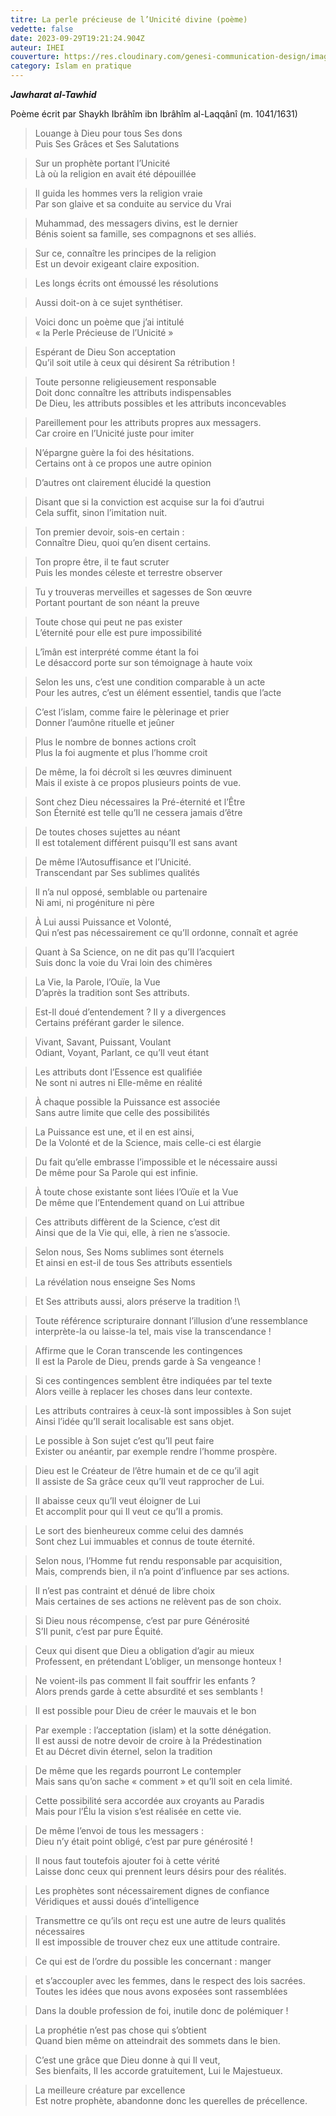 ```yaml
---
titre: La perle précieuse de l’Unicité divine (poème)
vedette: false
date: 2023-09-29T19:21:24.904Z
auteur: IHEI
couverture: https://res.cloudinary.com/genesi-communication-design/image/upload/v1709585075/oyster-1327311_1280_klgqem.jpg
category: Islam en pratique
---
```

***Jawharat al-Tawhid***

Poème écrit par Shaykh Ibrâhîm ibn Ibrâhîm al-Laqqânî (m. 1041/1631)

> Louange à Dieu pour tous Ses dons\
> Puis Ses Grâces et Ses Salutations


> Sur un prophète portant l’Unicité\
> Là où la religion en avait été dépouillée


> Il guida les hommes vers la religion vraie\
> Par son glaive et sa conduite au service du Vrai


> Muhammad, des messagers divins, est le dernier\
> Bénis soient sa famille, ses compagnons et ses alliés.


> Sur ce, connaître les principes de la religion\
> Est un devoir exigeant claire exposition.


> Les longs écrits ont émoussé les résolutions


> Aussi doit-on à ce sujet synthétiser.


> Voici donc un poème que j’ai intitulé\
> «&nbsp;la Perle Précieuse de l’Unicité&nbsp;»


> Espérant de Dieu Son acceptation\
> Qu’il soit utile à ceux qui désirent Sa rétribution&nbsp;!


> Toute personne religieusement responsable\
> Doit donc connaître les attributs indispensables\
> De Dieu, les attributs possibles et les attributs inconcevables


> Pareillement pour les attributs propres aux messagers.\
> Car croire en l’Unicité juste pour imiter


> N’épargne guère la foi des hésitations.\
> Certains ont à ce propos une autre opinion


> D’autres ont clairement élucidé la question


> Disant que si la conviction est acquise sur la foi d’autrui\
> Cela suffit, sinon l’imitation nuit.


> Ton premier devoir, sois-en certain&nbsp;:\
> Connaître Dieu, quoi qu’en disent certains.


> Ton propre être, il te faut scruter\
> Puis les mondes céleste et terrestre observer


> Tu y trouveras merveilles et sagesses de Son œuvre\
> Portant pourtant de son néant la preuve


> Toute chose qui peut ne pas exister\
> L’éternité pour elle est pure impossibilité


> L’îmân est interprété comme étant la foi\
> Le désaccord porte sur son témoignage à haute voix


> Selon les uns, c’est une condition comparable à un acte\
> Pour les autres, c’est un élément essentiel, tandis que l’acte


> C’est l’islam, comme faire le pèlerinage et prier\
> Donner l’aumône rituelle et jeûner


> Plus le nombre de bonnes actions croît\
> Plus la foi augmente et plus l’homme croit


> De même, la foi décroît si les œuvres diminuent\
> Mais il existe à ce propos plusieurs points de vue.


> Sont chez Dieu nécessaires la Pré-éternité et l’Être\
> Son Éternité est telle qu’Il ne cessera jamais d’être


> De toutes choses sujettes au néant\
> Il est totalement différent puisqu’Il est sans avant


> De même l’Autosuffisance et l’Unicité.\
> Transcendant par Ses sublimes qualités


> Il n’a nul opposé, semblable ou partenaire\
> Ni ami, ni progéniture ni père


> À Lui aussi Puissance et Volonté,\
> Qui n’est pas nécessairement ce qu’Il ordonne, connaît et agrée


> Quant à Sa Science, on ne dit pas qu’Il l’acquiert\
> Suis donc la voie du Vrai loin des chimères


> La Vie, la Parole, l’Ouïe, la Vue\
> D’après la tradition sont Ses attributs.


> Est-Il doué d’entendement&nbsp;? Il y a divergences\
> Certains préférant garder le silence.


> Vivant, Savant, Puissant, Voulant\
> Odiant, Voyant, Parlant, ce qu’Il veut étant


> Les attributs dont l’Essence est qualifiée\
> Ne sont ni autres ni Elle-même en réalité


> À chaque possible la Puissance est associée\
> Sans autre limite que celle des possibilités


> La Puissance est une, et il en est ainsi,\
> De la Volonté et de la Science, mais celle-ci est élargie


> Du fait qu’elle embrasse l’impossible et le nécessaire aussi\
> De même pour Sa Parole qui est infinie.


> À toute chose existante sont liées l’Ouïe et la Vue\
> De même que l’Entendement quand on Lui attribue


> Ces attributs diffèrent de la Science, c’est dit\
> Ainsi que de la Vie qui, elle, à rien ne s’associe.


> Selon nous, Ses Noms sublimes sont éternels\
> Et ainsi en est-il de tous Ses attributs essentiels


> La révélation nous enseigne Ses Noms


> Et Ses attributs aussi, alors préserve la tradition&nbsp;!\


> Toute référence scripturaire donnant l’illusion d’une ressemblance\
> interprète-la ou laisse-la tel, mais vise la transcendance&nbsp;!


> Affirme que le Coran transcende les contingences\
> Il est la Parole de Dieu, prends garde à Sa vengeance&nbsp;!


> Si ces contingences semblent être indiquées par tel texte\
> Alors veille à replacer les choses dans leur contexte.


> Les attributs contraires à ceux-là sont impossibles à Son sujet\
> Ainsi l’idée qu’Il serait localisable est sans objet.


> Le possible à Son sujet c’est qu’Il peut faire\
> Exister ou anéantir, par exemple rendre l’homme prospère.


> Dieu est le Créateur de l’être humain et de ce qu’il agit\
> Il assiste de Sa grâce ceux qu’Il veut rapprocher de Lui.


> Il abaisse ceux qu’Il veut éloigner de Lui\
> Et accomplit pour qui Il veut ce qu’Il a promis.


> Le sort des bienheureux comme celui des damnés\
> Sont chez Lui immuables et connus de toute éternité.


> Selon nous, l’Homme fut rendu responsable par acquisition,\
> Mais, comprends bien, il n’a point d’influence par ses actions.


> Il n’est pas contraint et dénué de libre choix\
> Mais certaines de ses actions ne relèvent pas de son choix.


> Si Dieu nous récompense, c’est par pure Générosité\
> S’Il punit, c’est par pure Équité.


> Ceux qui disent que Dieu a obligation d’agir au mieux\
> Professent, en prétendant L’obliger, un mensonge honteux&nbsp;!


> Ne voient-ils pas comment Il fait souffrir les enfants&nbsp;?\
> Alors prends garde à cette absurdité et ses semblants&nbsp;!


> Il est possible pour Dieu de créer le mauvais et le bon


> Par exemple&nbsp;: l’acceptation (islam) et la sotte dénégation.\
> Il est aussi de notre devoir de croire à la Prédestination\
> Et au Décret divin éternel, selon la tradition


> De même que les regards pourront Le contempler\
> Mais sans qu’on sache «&nbsp;comment&nbsp;» et qu’Il soit en cela limité.


> Cette possibilité sera accordée aux croyants au Paradis\
> Mais pour l’Élu la vision s’est réalisée en cette vie.


> De même l’envoi de tous les messagers&nbsp;:\
> Dieu n’y était point obligé, c’est par pure générosité&nbsp;!


> Il nous faut toutefois ajouter foi à cette vérité\
> Laisse donc ceux qui prennent leurs désirs pour des réalités.


> Les prophètes sont nécessairement dignes de confiance\
> Véridiques et aussi doués d’intelligence


> Transmettre ce qu’ils ont reçu est une autre de leurs qualités nécessaires\
> Il est impossible de trouver chez eux une attitude contraire.


> Ce qui est de l’ordre du possible les concernant&nbsp;: manger


> et s’accoupler avec les femmes, dans le respect des lois sacrées.\
> Toutes les idées que nous avons exposées sont rassemblées


> Dans la double profession de foi, inutile donc de polémiquer&nbsp;!


> La prophétie n’est pas chose qui s’obtient\
> Quand bien même on atteindrait des sommets dans le bien.


> C’est une grâce que Dieu donne à qui Il veut,\
> Ses bienfaits, Il les accorde gratuitement, Lui le Majestueux.


> La meilleure créature par excellence\
> Est notre prophète, abandonne donc les querelles de précellence.